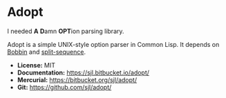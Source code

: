 Adopt
=====

I needed **A** **D**amn **OPT**ion parsing library.

Adopt is a simple UNIX-style option parser in Common Lisp.  It depends on
[Bobbin][] and [split-sequence][].

* **License:** MIT
* **Documentation:** <https://sjl.bitbucket.io/adopt/>
* **Mercurial:** <https://bitbucket.org/sjl/adopt/>
* **Git:** <https://github.com/sjl/adopt/>

[Bobbin]: https://github.com/sjl/bobbin
[split-sequence]: https://www.cliki.net/split-sequence
